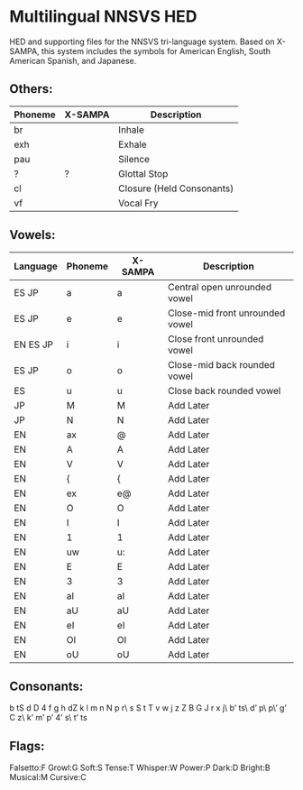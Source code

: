 # Multilingual NNSVS HED
HED and supporting files for the NNSVS tri-language system.
Based on X-SAMPA, this system includes the symbols for American English, South American Spanish, and Japanese.


## Others:
| Phoneme | X-SAMPA | Description               |
| ------- | ------- | ------------------------- |
| br      |         | Inhale                    |
| exh     |         | Exhale                    |
| pau     |         | Silence                   |
| ?       | ?       | Glottal Stop              |
| cl      |         | Closure (Held Consonants) |
| vf      |         | Vocal Fry                 |

## Vowels:
| Language | Phoneme | X-SAMPA | Description                      |
| -------  | ------- | ------- | -------------------------------- |
| ES JP    | a       | a       | Central open unrounded vowel     |
| ES JP    | e       | e       | Close-mid front unrounded vowel  |
| EN ES JP | i       | i       | Close front unrounded vowel      |
| ES JP    | o       | o       | Close-mid back rounded vowel     |
| ES       | u       | u       | Close back rounded vowel         |
| JP       | M       | M       | Add Later                        |
| JP       | N       | N       | Add Later                        |
| EN       | ax      | @       | Add Later                        |
| EN       | A       | A       | Add Later                        |
| EN       | V       | V       | Add Later                        |
| EN       | {       | {       | Add Later                        |
| EN       | ex      | e@      | Add Later                        |
| EN       | O       | O       | Add Later                        |
| EN       | I       | I       | Add Later                        |
| EN       | 1       | 1       | Add Later                        |
| EN       | uw      | u:      | Add Later                        |
| EN       | E       | E       | Add Later                        |
| EN       | 3       | 3       | Add Later                        |
| EN       | aI      | aI      | Add Later                        |
| EN       | aU      | aU      | Add Later                        |
| EN       | eI      | eI      | Add Later                        |
| EN       | OI      | OI      | Add Later                        |
| EN       | oU      | oU      | Add Later                        |

## Consonants:
b tS d D 4 f g h dZ k l m n N p r\ s S t T v w j z Z B G J r x j\ b’ ts\ d’ p\ p\’ g’ C z\ k’ m’ p’ 4’ s\ t’ ts 

## Flags:
Falsetto:F Growl:G Soft:S Tense:T Whisper:W Power:P Dark:D Bright:B Musical:M Cursive:C
